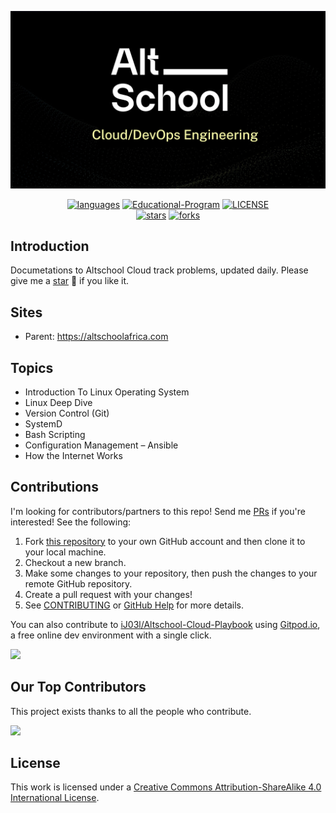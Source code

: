 <p align="center">
  <a href="https://github.com/iJ03l/Altschool-Cloud-Playbook"><img src="./images/Altschoollogo.jpg" alt="Altschoolers-Playbook"></a>
</p>

<p align="center">
  <a href="https://github.com/iJ03l/Altschool-Cloud-Playbook"><img src="https://img.shields.io/badge/langs-Bash%20%7C%20Linux%20%7C%20C%2B%2B%20%7C%2...-red?style=flat-square&color=42b883" alt="languages"></a>
  <a href="https://altschoolafrica.com/#/?id=how-to-join"><img src="https://img.shields.io/badge/organization-join%20us-42b883?style=flat-square" alt="Educational-Program"></a>
  <a href="https://github.com/iJ03l/Altschool-Cloud-Playbook/blob/main/LICENSE"><img src="https://img.shields.io/github/license/iJ03l/Altschool-Cloud-Playbook?color=42b883&style=flat-square" alt="LICENSE"></a><br>
  <a href="https://github.com/iJ03l/Altschool-Cloud-Playbook/stargazers"><img src="https://img.shields.io/github/stars/iJ03l/Altschool-Cloud-Playbook?color=42b883&logo=github&style=flat-square" alt="stars"></a>
  <a href="https://github.com/iJ03l/Altschool-Cloud-Playbook/network/members"><img src="https://img.shields.io/github/forks/iJ03l/Altschool-Cloud-Playbook?color=42b883&logo=github&style=flat-square" alt="forks"></a>
  </p>

## Introduction

Documetations to Altschool Cloud track problems, updated daily. Please give me a [star](https://github.com/iJ03l/Altschool-Cloud-Playbook) 🌟 if you like it.

## Sites

-   Parent: https://altschoolafrica.com


## Topics

-   Introduction To Linux Operating System
-   Linux Deep Dive
-   Version Control (Git)
-   SystemD
-   Bash Scripting
-   Configuration Management – Ansible
-   How the Internet Works

## Contributions

I'm looking for contributors/partners to this repo! Send me [PRs](https://github.com/iJ03l/Altschool-Cloud-Playbook/pulls) if you're interested! See the following:

1. Fork [this repository](https://github.com/iJ03l/Altschool-Cloud-Playbook) to your own GitHub account and then clone it to your local machine.
1. Checkout a new branch.
1. Make some changes to your repository, then push the changes to your remote GitHub repository.
1. Create a pull request with your changes!
1. See [CONTRIBUTING](https://github.com/iJ03l/Altschool-Cloud-Playbook/.github/blob/main/CONTRIBUTING.md) or [GitHub Help](https://help.github.com/en) for more details.


You can also contribute to [iJ03l/Altschool-Cloud-Playbook](https://github.com/iJ03l/Altschool-Cloud-Playbook) using [Gitpod.io](https://www.gitpod.io), a free online dev environment with a single click.

<a href="https://gitpod.io/#https://github.com/iJ03l/Altschool-Cloud-Playbook" target="_blank" alt="Open in Gitpod"><img src="https://gitpod.io/button/open-in-gitpod.svg"></a>

<!-- ## Stargazers over time


<a href="https://github.com/iJ03l" target="_blank"><img src="./images/starcharts.svg" alt="Stargazers over time" /></a> -->

## Our Top Contributors

This project exists thanks to all the people who contribute.

<a href="https://github.com/doocs/iJ03l/Altschool-Cloud-Playbook" target="_blank"><img src="https://contrib.rocks/image?repo=iJ03l/Altschool-Cloud-Playbook&max=500" /></a>

## License

This work is licensed under a <a rel="license" href="http://creativecommons.org/licenses/by-sa/4.0/">Creative Commons Attribution-ShareAlike 4.0 International License</a>.
